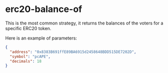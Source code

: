 # erc20-balance-of

This is the most common strategy, it returns the balances of the voters for a specific ERC20 token.

Here is an example of parameters:

```json
{
  "address": "0x8383B691ffE89BA6915d2458648BDD515DE7202D",
  "symbol": "pcAPE",
  "decimals": 18
}
```
